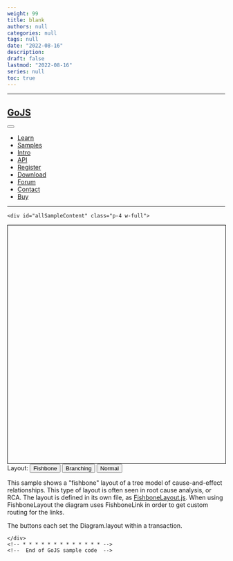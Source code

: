 ```yaml
---
weight: 99
title: blank
authors: null
categories: null
tags: null
date: "2022-08-16"
description:  
draft: false
lastmod: "2022-08-16"
series: null
toc: true
---
```




<!--more-->
---

<head>
<meta charset="utf-8"/>
<meta name="viewport" content="width=device-width, initial-scale=1, shrink-to-fit=no, viewport-fit=cover"/>
<meta name="description" content="TypeScript: Cause-and-effect diagrams using FishboneLayout, also known as Ishikawa or herringbone diagrams."/> 
<link rel="stylesheet" href="../assets/css/style.css"/> 
<!-- Copyright 1998-2022 by Northwoods Software Corporation. -->
<title>Fishbone Layout</title>
</head>

<body>
  <!-- This top nav is not part of the sample code -->
  <nav id="navTop" class="w-full z-30 top-0 text-white bg-nwoods-primary">
    <div class="w-full container max-w-screen-lg mx-auto flex flex-wrap sm:flex-nowrap items-center justify-between mt-0 py-2">
      <div class="md:pl-4">
        <a class="text-white hover:text-white no-underline hover:no-underline
        font-bold text-2xl lg:text-4xl rounded-lg hover:bg-nwoods-secondary " href="../">
          <h1 class="mb-0 p-1 ">GoJS</h1>
        </a>
      </div>
      <button id="topnavButton" class="rounded-lg sm:hidden focus:outline-none focus:ring" aria-label="Navigation">
        <svg fill="currentColor" viewBox="0 0 20 20" class="w-6 h-6">
          <path id="topnavOpen" fill-rule="evenodd" d="M3 5a1 1 0 011-1h12a1 1 0 110 2H4a1 1 0 01-1-1zM3 10a1 1 0 011-1h12a1 1 0 110 2H4a1 1 0 01-1-1zM9 15a1 1 0 011-1h6a1 1 0 110 2h-6a1 1 0 01-1-1z" clip-rule="evenodd"></path>
          <path id="topnavClosed" class="hidden" fill-rule="evenodd" d="M4.293 4.293a1 1 0 011.414 0L10 8.586l4.293-4.293a1 1 0 111.414 1.414L11.414 10l4.293 4.293a1 1 0 01-1.414 1.414L10 11.414l-4.293 4.293a1 1 0 01-1.414-1.414L8.586 10 4.293 5.707a1 1 0 010-1.414z" clip-rule="evenodd"></path>
        </svg>
      </button>
      <div id="topnavList" class="hidden sm:block items-center w-auto mt-0 text-white p-0 z-20">
        <ul class="list-reset list-none font-semibold flex justify-end flex-wrap sm:flex-nowrap items-center px-0 pb-0">
          <li class="p-1 sm:p-0"><a class="topnav-link" href="../learn/">Learn</a></li>
          <li class="p-1 sm:p-0"><a class="topnav-link" href="../samples/">Samples</a></li>
          <li class="p-1 sm:p-0"><a class="topnav-link" href="../intro/">Intro</a></li>
          <li class="p-1 sm:p-0"><a class="topnav-link" href="../api/">API</a></li>
          <li class="p-1 sm:p-0"><a class="topnav-link" href="https://www.nwoods.com/products/register.html">Register</a></li>
          <li class="p-1 sm:p-0"><a class="topnav-link" href="../download.html">Download</a></li>
          <li class="p-1 sm:p-0"><a class="topnav-link" href="https://forum.nwoods.com/c/gojs/11">Forum</a></li>
          <li class="p-1 sm:p-0"><a class="topnav-link" href="https://www.nwoods.com/contact.html"
           target="_blank" rel="noopener" onclick="getOutboundLink('https://www.nwoods.com/contact.html', 'contact');">Contact</a></li>
          <li class="p-1 sm:p-0"><a class="topnav-link" href="https://www.nwoods.com/sales/index.html"
           target="_blank" rel="noopener" onclick="getOutboundLink('https://www.nwoods.com/sales/index.html', 'buy');">Buy</a></li>
        </ul>
      </div>
    </div>
    <hr class="border-b border-gray-600 opacity-50 my-0 py-0" />
  </nav>
  <div class="md:flex flex-col md:flex-row md:min-h-screen w-full max-w-screen-xl mx-auto">
    <div id="navSide" class="flex flex-col w-full md:w-48 text-gray-700 bg-white flex-shrink-0"></div>
    <!-- * * * * * * * * * * * * * -->
    <!-- Start of GoJS sample code -->
    

    <div id="allSampleContent" class="p-4 w-full">
  <div id="sample">
    <div id="myDiagramDiv" style="height:550px;width:100%;border:1px solid black;"></div>
    <div id="buttons">
      <label>Layout:</label>
      <button id="fishbone">Fishbone</button>
      <button id="branching">Branching</button>
      <button id="normal">Normal</button>
    </div>
    <p>
      This sample shows a "fishbone" layout of a tree model of cause-and-effect relationships. This type of layout is often seen
      in root cause analysis, or RCA. The layout is defined in its own file, as <a href="FishboneLayout.js" target="_blank">FishboneLayout.js</a>.
      When using FishboneLayout the diagram uses FishboneLink in order to get custom routing for the links.
    </p>
    <p>
      The buttons each set the <a>Diagram.layout</a> within a transaction.
    </p>
  </div>

  <script type="module" id="code">
    import * as go from "../release/go-module.js";
    import { FishboneLayout, FishboneLink } from './FishboneLayout.js';

    if (window.goSamples) window.goSamples(); // init for these samples -- you don't need to call this
    const $ = go.GraphObject.make; // for conciseness in defining templates

    const myDiagram =
      $(go.Diagram, 'myDiagramDiv', // refers to its DIV HTML element by id
        { isReadOnly: true }); // do not allow the user to modify the diagram

        // define the normal node template, just some text
    myDiagram.nodeTemplate =
      $(go.Node,
        $(go.TextBlock,
          new go.Binding('text'),
          new go.Binding('font', '', convertFont))
      );

    function convertFont(data) {
        let size = data.size;
        if (size === undefined)
            size = 13;
        let weight = data.weight;
        if (weight === undefined)
            weight = '';
        return weight + ' ' + size + 'px sans-serif';
    }

    // This demo switches the Diagram.linkTemplate between the "normal" and the "fishbone" templates.
    // If you are only doing a FishboneLayout, you could just set Diagram.linkTemplate
    // to the template named "fishbone" here, and not switch templates dynamically.
    // define the non-fishbone link template
    myDiagram.linkTemplateMap.add('normal',
      $(go.Link,
        { routing: go.Link.Orthogonal, corner: 4 },
        $(go.Shape)
      ));

    // use this link template for fishbone layouts
    myDiagram.linkTemplateMap.add('fishbone',
      $(FishboneLink, // defined above
        $(go.Shape)
      ));

      // here is the structured data used to build the model
    const json = {
        'text': 'Incorrect Deliveries', 'size': 18, 'weight': 'Bold', 'causes': [
            {
                'text': 'Skills', 'size': 14, 'weight': 'Bold', 'causes': [
                    {
                        'text': 'knowledge', 'weight': 'Bold', 'causes': [
                            {
                                'text': 'procedures', 'causes': [
                                    { 'text': 'documentation' }
                                ]
                            },
                            { 'text': 'products' }
                        ]
                    },
                    { 'text': 'literacy', 'weight': 'Bold' }
                ]
            },
            {
                'text': 'Procedures', 'size': 14, 'weight': 'Bold', 'causes': [
                    {
                        'text': 'manual', 'weight': 'Bold', 'causes': [
                            { 'text': 'consistency' }
                        ]
                    },
                    {
                        'text': 'automated', 'weight': 'Bold', 'causes': [
                            { 'text': 'correctness' },
                            { 'text': 'reliability' }
                        ]
                    }
                ]
            },
            {
                'text': 'Communication', 'size': 14, 'weight': 'Bold', 'causes': [
                    { 'text': 'ambiguity', 'weight': 'Bold' },
                    {
                        'text': 'sales staff', 'weight': 'Bold', 'causes': [
                            {
                                'text': 'order details', 'causes': [
                                    { 'text': 'lack of knowledge' }
                                ]
                            }
                        ]
                    },
                    {
                        'text': 'telephone orders', 'weight': 'Bold', 'causes': [
                            { 'text': 'lack of information' }
                        ]
                    },
                    {
                        'text': 'picking slips', 'weight': 'Bold', 'causes': [
                            { 'text': 'details' },
                            { 'text': 'legibility' }
                        ]
                    }
                ]
            },
            {
                'text': 'Transport', 'size': 14, 'weight': 'Bold', 'causes': [
                    {
                        'text': 'information', 'weight': 'Bold', 'causes': [
                            { 'text': 'incorrect person' },
                            {
                                'text': 'incorrect addresses', 'causes': [
                                    {
                                        'text': 'customer data base', 'causes': [
                                            { 'text': 'not up-to-date' },
                                            { 'text': 'incorrect program' }
                                        ]
                                    }
                                ]
                            },
                            { 'text': 'incorrect dept' }
                        ]
                    },
                    {
                        'text': 'carriers', 'weight': 'Bold', 'causes': [
                            { 'text': 'efficiency' },
                            { 'text': 'methods' }
                        ]
                    }
                ]
            }
        ]
    };

    function walkJson(obj, arr) {
        const key = arr.length;
        obj.key = key;
        arr.push(obj);
        const children = obj.causes;
        if (children) {
            for (let i = 0; i < children.length; i++) {
                const o = children[i];
                o.parent = key; // reference to parent node data
                walkJson(o, arr);
            }
        }
    }

    // build the tree model
    const nodeDataArray = [];
    walkJson(json, nodeDataArray);
    myDiagram.model = new go.TreeModel(nodeDataArray);
    layoutFishbone();

    window.myDiagram = myDiagram; // Attach to the window for console debugging

    // use FishboneLayout and FishboneLink
    function layoutFishbone() {
        myDiagram.startTransaction('fishbone layout');
        myDiagram.linkTemplate = myDiagram.linkTemplateMap.getValue('fishbone');
        myDiagram.layout = go.GraphObject.make(FishboneLayout, {
            angle: 180,
            layerSpacing: 10,
            nodeSpacing: 20,
            rowSpacing: 10
        });
        myDiagram.commitTransaction('fishbone layout');
    }
    // make the layout a branching tree layout and use a normal link template
    function layoutBranching() {
        myDiagram.startTransaction('branching layout');
        myDiagram.linkTemplate = myDiagram.linkTemplateMap.getValue('normal');
        myDiagram.layout = go.GraphObject.make(go.TreeLayout, {
            angle: 180,
            layerSpacing: 20,
            alignment: go.TreeLayout.AlignmentBusBranching
        });
        myDiagram.commitTransaction('branching layout');
    }
    // make the layout a basic tree layout and use a normal link template
    function layoutNormal() {
        myDiagram.startTransaction('normal layout');
        myDiagram.linkTemplate = myDiagram.linkTemplateMap.getValue('normal');
        myDiagram.layout = go.GraphObject.make(go.TreeLayout, {
            angle: 180,
            breadthLimit: 1000,
            alignment: go.TreeLayout.AlignmentStart
        });
        myDiagram.commitTransaction('normal layout');
    }

    document.getElementById("fishbone").onclick = layoutFishbone;
    document.getElementById("branching").onclick = layoutBranching;
    document.getElementById("normal").onclick = layoutNormal;
  </script>
    </div>
    <!-- * * * * * * * * * * * * * -->
    <!--  End of GoJS sample code  -->
  </div>
</body>
<!--  This script is part of the gojs.net website, and is not needed to run the sample -->
<script src="../assets/js/goSamples.js"></script>
